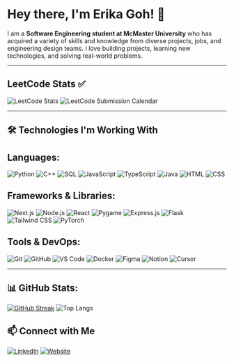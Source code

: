 # Hey there, I'm Erika Goh! 👋

I am a **Software Engineering student at McMaster University** who has acquired a variety of skills and knowledge from diverse projects, jobs, and engineering design teams. I love building projects, learning new technologies, and solving real-world problems.

---
## LeetCode Stats ✅

![LeetCode Stats](https://leetcard.jacoblin.cool/erika_goh?theme=dark&font=Helvetica&ext=contest) 
![LeetCode Submission Calendar](https://leetcalendar.jclab.dev/erika_goh?theme=dark)

---
## 🛠️ Technologies I'm Working With

## Languages:
![Python](https://img.shields.io/badge/-Python-3776AB?style=for-the-badge&logo=python&logoColor=white)
![C++](https://img.shields.io/badge/-C++-00599C?style=for-the-badge&logo=c%2B%2B&logoColor=white)
![SQL](https://img.shields.io/badge/-SQL-4479A1?style=for-the-badge&logo=postgresql&logoColor=white)
![JavaScript](https://img.shields.io/badge/-JavaScript-F7DF1E?style=for-the-badge&logo=javascript&logoColor=black)
![TypeScript](https://img.shields.io/badge/-TypeScript-3178C6?style=for-the-badge&logo=typescript&logoColor=white)
![Java](https://img.shields.io/badge/-Java-007396?style=for-the-badge&logo=java&logoColor=white)
![HTML](https://img.shields.io/badge/-HTML5-E34F26?style=for-the-badge&logo=html5&logoColor=white)
![CSS](https://img.shields.io/badge/-CSS3-1572B6?style=for-the-badge&logo=css3&logoColor=white)

## Frameworks & Libraries:
![Next.js](https://img.shields.io/badge/-Next.js-000000?style=for-the-badge&logo=next.js&logoColor=white)
![Node.js](https://img.shields.io/badge/-Node.js-339933?style=for-the-badge&logo=node.js&logoColor=white)
![React](https://img.shields.io/badge/-React-61DAFB?style=for-the-badge&logo=react&logoColor=black)
![Pygame](https://img.shields.io/badge/-Pygame-000000?style=for-the-badge&logo=pygame&logoColor=white)
![Express.js](https://img.shields.io/badge/-Express.js-000000?style=for-the-badge&logo=express&logoColor=white)
![Flask](https://img.shields.io/badge/-Flask-000000?style=for-the-badge&logo=flask&logoColor=white)
![Tailwind CSS](https://img.shields.io/badge/-Tailwind_CSS-06B6D4?style=for-the-badge&logo=tailwind-css&logoColor=white)
![PyTorch](https://img.shields.io/badge/-PyTorch-EE4C2C?style=for-the-badge&logo=pytorch&logoColor=white)

## Tools & DevOps:
![Git](https://img.shields.io/badge/-Git-F05032?style=for-the-badge&logo=git&logoColor=white)
![GitHub](https://img.shields.io/badge/-GitHub-181717?style=for-the-badge&logo=github&logoColor=white)
![VS Code](https://img.shields.io/badge/-VS%20Code-007ACC?style=for-the-badge&logo=visualstudiocode&logoColor=white)
![Docker](https://img.shields.io/badge/-Docker-2496ED?style=for-the-badge&logo=docker&logoColor=white)
![Figma](https://img.shields.io/badge/-Figma-F24E1E?style=for-the-badge&logo=figma&logoColor=white)
![Notion](https://img.shields.io/badge/-Notion-000000?style=for-the-badge&logo=notion&logoColor=white)
![Cursor](https://img.shields.io/badge/-Cursor-3C3744?style=for-the-badge&logo=visualstudiocode&logoColor=white&label=Cursor%20Editor)

---

## 📊 GitHub Stats:

[![GitHub Streak](https://streak-stats.demolab.com/?user=erika-goh&theme=radical&border=00FFFF&fire=00FFFF&currStreakLabel=00FFFF&sideLabels=00FFFF&currStreakNum=00FFFF&dates=00FFFF&background=1A1B27)](https://github.com/erika-goh)
![Top Langs](https://github-readme-stats.vercel.app/api/top-langs/?username=erika-goh&layout=compact&theme=radical)

## 📫 Connect with Me

[![LinkedIn](https://img.shields.io/badge/-LinkedIn-0077B5?style=for-the-badge&logo=linkedin&logoColor=white)](https://www.linkedin.com/in/erikagoh/)
[![Website](https://img.shields.io/badge/-Website-000000?style=for-the-badge&logo=vercel&logoColor=white)](https://erika-goh.github.io/erikagoh.github.io/)
